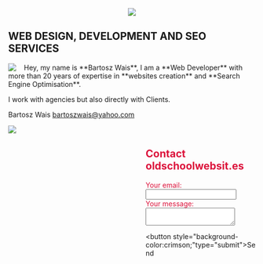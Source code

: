 <div style="text-align:center;"><img src="https://scontent-ams4-1.xx.fbcdn.net/v/t1.6435-9/69244689_1143565559172333_6243551850335830016_n.jpg?_nc_cat=109&ccb=1-7&_nc_sid=2a1932&_nc_ohc=Y4VF2BUiuhoQ7kNvgHJLYc2&_nc_ht=scontent-ams4-1.xx&oh=00_AYCY4Qm0lSc1KYv8yZSp5gu2yJC23v2zvVD16-3R-ySacg&oe=66F58140"/>
</div>

## WEB DESIGN, DEVELOPMENT AND SEO SERVICES

<div style="float: left;padding-right:1rem;"><img src="https://scontent-ams2-1.xx.fbcdn.net/v/t1.18169-9/16105892_601737626688465_7445355163888496004_n.jpg?_nc_cat=104&ccb=1-7&_nc_sid=1d70fc&_nc_ohc=pPI78HDJUB4Q7kNvgFnZVLh&_nc_ht=scontent-ams2-1.xx&oh=00_AYAmNcjZXGPHOZ61-b2ArvtPeEVEW48wvVceETSS3CnGHA&oe=66E5CD22"/>
</div>
Hey, my name is **Bartosz Wais**, I am a **Web Developer** with more than 20 years of 
expertise in **websites creation** and **Search Engine Optimisation**. 

I work with agencies but also directly with Clients.

Bartosz Wais bartoszwais@yahoo.com

<div style="width:25rem;float:left;"><img src="https://scontent-ams2-1.xx.fbcdn.net/v/t39.30808-6/453258683_2462891887239687_6606305381973839165_n.jpg?stp=cp6_dst-jpg&_nc_cat=105&ccb=1-7&_nc_sid=833d8c&_nc_ohc=sjMKAoLj4pIQ7kNvgG5OaEw&_nc_ht=scontent-ams2-1.xx&oh=00_AYA9HXJoM9dzjwlyySl9pqBnjEJLIXrRv0rix4udLYYEow&oe=66D3D9E9"/>
</div>

<div style="float:right;width:14rem;">
<!-- modify this form HTML and place wherever you want your form -->
<h2 style="color:crimson;">Contact oldschoolwebsit.es</h2>
<form action="https://formspree.io/f/mdknbgre" method="POST">
  <label style="color:crimson;">
    Your email:
    <input type="email" name="email">
  </label>
  <br />
  <label style="color:crimson;">
    Your message:
    <textarea name="message"></textarea>
  </label>
  <!-- your other form fields go here -->

<button style="background-color:crimson;"type="submit">Send</button>
</form>
</div>
